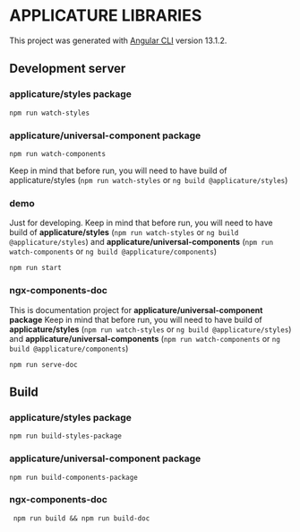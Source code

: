 # APPLICATURE LIBRARIES

This project was generated with [Angular CLI](https://github.com/angular/angular-cli) version 13.1.2.

## Development server
  ### applicature/styles package
    npm run watch-styles

  ### applicature/universal-component package
    npm run watch-components
  Keep in mind that before run, you will need to have build of applicature/styles (`npm run watch-styles` or `ng build @applicature/styles`)

  ### demo
  Just for developing.
  Keep in mind that before run, you will need to have build of **applicature/styles** (`npm run watch-styles` or `ng build @applicature/styles`) and **applicature/universal-components** (`npm run watch-components` or `ng build @applicature/components`)

    npm run start

  ### ngx-components-doc
  This is documentation project for **applicature/universal-component package**
  Keep in mind that before run, you will need to have build of **applicature/styles** (`npm run watch-styles` or `ng build @applicature/styles`) and **applicature/universal-components** (`npm run watch-components` or `ng build @applicature/components`)

    npm run serve-doc

## Build
  ### applicature/styles package
    npm run build-styles-package

  ### applicature/universal-component package
    npm run build-components-package

  ### ngx-components-doc
     npm run build && npm run build-doc
